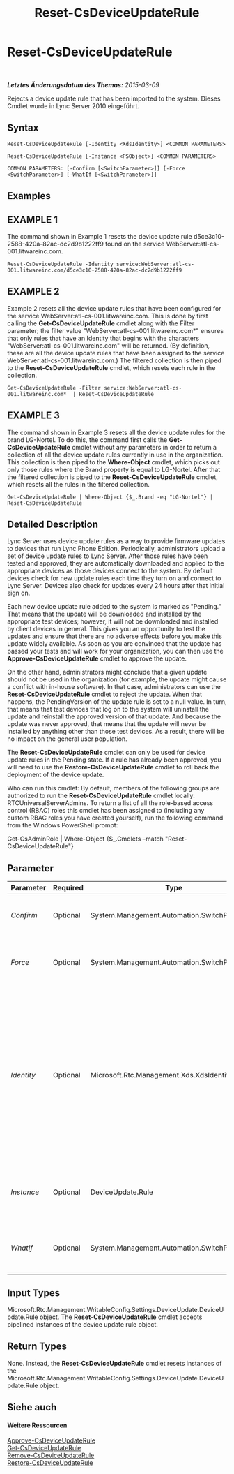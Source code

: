 ﻿---
title: Reset-CsDeviceUpdateRule
TOCTitle: Reset-CsDeviceUpdateRule
ms:assetid: 0de47bcf-da8f-4dae-b293-3adac3c1acdb
ms:mtpsurl: https://technet.microsoft.com/de-de/library/Gg398181(v=OCS.15)
ms:contentKeyID: 49293171
ms.date: 05/19/2016
mtps_version: v=OCS.15
ms.translationtype: HT
---

# Reset-CsDeviceUpdateRule

 

_**Letztes Änderungsdatum des Themas:** 2015-03-09_

Rejects a device update rule that has been imported to the system. Dieses Cmdlet wurde in Lync Server 2010 eingeführt.

## Syntax

    Reset-CsDeviceUpdateRule [-Identity <XdsIdentity>] <COMMON PARAMETERS>

    Reset-CsDeviceUpdateRule [-Instance <PSObject>] <COMMON PARAMETERS>

    COMMON PARAMETERS: [-Confirm [<SwitchParameter>]] [-Force <SwitchParameter>] [-WhatIf [<SwitchParameter>]]

## Examples

## EXAMPLE 1

The command shown in Example 1 resets the device update rule d5ce3c10-2588-420a-82ac-dc2d9b1222ff9 found on the service WebServer:atl-cs-001.litwareinc.com.

    Reset-CsDeviceUpdateRule -Identity service:WebServer:atl-cs-001.litwareinc.com/d5ce3c10-2588-420a-82ac-dc2d9b1222ff9

## EXAMPLE 2

Example 2 resets all the device update rules that have been configured for the service WebServer:atl-cs-001.litwareinc.com. This is done by first calling the **Get-CsDeviceUpdateRule** cmdlet along with the Filter parameter; the filter value "WebServer:atl-cs-001.litwareinc.com\*" ensures that only rules that have an Identity that begins with the characters "WebServer:atl-cs-001.litwareinc.com" will be returned. (By definition, these are all the device update rules that have been assigned to the service WebServer:atl-cs-001.litwareinc.com.) The filtered collection is then piped to the **Reset-CsDeviceUpdateRule** cmdlet, which resets each rule in the collection.

    Get-CsDeviceUpdateRule -Filter service:WebServer:atl-cs-001.litwareinc.com*  | Reset-CsDeviceUpdateRule

## EXAMPLE 3

The command shown in Example 3 resets all the device update rules for the brand LG-Nortel. To do this, the command first calls the **Get-CsDeviceUpdateRule** cmdlet without any parameters in order to return a collection of all the device update rules currently in use in the organization. This collection is then piped to the **Where-Object** cmdlet, which picks out only those rules where the Brand property is equal to LG-Nortel. After that the filtered collection is piped to the **Reset-CsDeviceUpdateRule** cmdlet, which resets all the rules in the filtered collection.

    Get-CsDeviceUpdateRule | Where-Object {$_.Brand -eq "LG-Nortel"} | Reset-CsDeviceUpdateRule

## Detailed Description

Lync Server uses device update rules as a way to provide firmware updates to devices that run Lync Phone Edition. Periodically, administrators upload a set of device update rules to Lync Server. After those rules have been tested and approved, they are automatically downloaded and applied to the appropriate devices as those devices connect to the system. By default devices check for new update rules each time they turn on and connect to Lync Server. Devices also check for updates every 24 hours after that initial sign on.

Each new device update rule added to the system is marked as "Pending." That means that the update will be downloaded and installed by the appropriate test devices; however, it will not be downloaded and installed by client devices in general. This gives you an opportunity to test the updates and ensure that there are no adverse effects before you make this update widely available. As soon as you are convinced that the update has passed your tests and will work for your organization, you can then use the **Approve-CsDeviceUpdateRule** cmdlet to approve the update.

On the other hand, administrators might conclude that a given update should not be used in the organization (for example, the update might cause a conflict with in-house software). In that case, administrators can use the **Reset-CsDeviceUpdateRule** cmdlet to reject the update. When that happens, the PendingVersion of the update rule is set to a null value. In turn, that means that test devices that log on to the system will uninstall the update and reinstall the approved version of that update. And because the update was never approved, that means that the update will never be installed by anything other than those test devices. As a result, there will be no impact on the general user population.

The **Reset-CsDeviceUpdateRule** cmdlet can only be used for device update rules in the Pending state. If a rule has already been approved, you will need to use the **Restore-CsDeviceUpdateRule** cmdlet to roll back the deployment of the device update.

Who can run this cmdlet: By default, members of the following groups are authorized to run the **Reset-CsDeviceUpdateRule** cmdlet locally: RTCUniversalServerAdmins. To return a list of all the role-based access control (RBAC) roles this cmdlet has been assigned to (including any custom RBAC roles you have created yourself), run the following command from the Windows PowerShell prompt:

Get-CsAdminRole | Where-Object {$\_.Cmdlets –match "Reset-CsDeviceUpdateRule"}

## Parameter


<table>
<colgroup>
<col style="width: 25%" />
<col style="width: 25%" />
<col style="width: 25%" />
<col style="width: 25%" />
</colgroup>
<thead>
<tr class="header">
<th>Parameter</th>
<th>Required</th>
<th>Type</th>
<th>Description</th>
</tr>
</thead>
<tbody>
<tr class="odd">
<td><p><em>Confirm</em></p></td>
<td><p>Optional</p></td>
<td><p>System.Management.Automation.SwitchParameter</p></td>
<td><p>Fordert Sie vor der Ausführung des Befehls zum Bestätigen auf.</p></td>
</tr>
<tr class="even">
<td><p><em>Force</em></p></td>
<td><p>Optional</p></td>
<td><p>System.Management.Automation.SwitchParameter</p></td>
<td><p>Suppresses any confirmation prompts or non-fatal error messages that might occur when you run the cmdlet.</p></td>
</tr>
<tr class="odd">
<td><p><em>Identity</em></p></td>
<td><p>Optional</p></td>
<td><p>Microsoft.Rtc.Management.Xds.XdsIdentity</p></td>
<td><p>Unique identifier for the device update rule being reset. The Identity for a device update rule consists of a two parts: the service where the device update rule has been assigned (for example, service:WebServer:atl-cs-001.litwareinc.com) and a globally unique identifier (GUID). Consequently, a device update rule configured for the Redmond site will have an Identity similar to this: &quot;service:WebServer:atl-cs-oo1.litwareinc.com/d5ce3c10-2588-420a-82ac-dc2d9b1222ff9&quot;.</p></td>
</tr>
<tr class="even">
<td><p><em>Instance</em></p></td>
<td><p>Optional</p></td>
<td><p>DeviceUpdate.Rule</p></td>
<td><p>Ermöglicht Ihnen, einen Verweis auf ein Objekt an das Cmdlet zu übergeben, statt individuelle Parameterwerte festzulegen.</p></td>
</tr>
<tr class="odd">
<td><p><em>WhatIf</em></p></td>
<td><p>Optional</p></td>
<td><p>System.Management.Automation.SwitchParameter</p></td>
<td><p>Beschreibt die Auswirkungen einer Ausführung des Befehls, ohne den Befehl tatsächlich auszuführen.</p></td>
</tr>
</tbody>
</table>


## Input Types

Microsoft.Rtc.Management.WritableConfig.Settings.DeviceUpdate.DeviceUpdate.Rule object. The **Reset-CsDeviceUpdateRule** cmdlet accepts pipelined instances of the device update rule object.

## Return Types

None. Instead, the **Reset-CsDeviceUpdateRule** cmdlet resets instances of the Microsoft.Rtc.Management.WritableConfig.Settings.DeviceUpdate.DeviceUpdate.Rule object.

## Siehe auch

#### Weitere Ressourcen

[Approve-CsDeviceUpdateRule](approve-csdeviceupdaterule.md)  
[Get-CsDeviceUpdateRule](get-csdeviceupdaterule.md)  
[Remove-CsDeviceUpdateRule](remove-csdeviceupdaterule.md)  
[Restore-CsDeviceUpdateRule](restore-csdeviceupdaterule.md)

